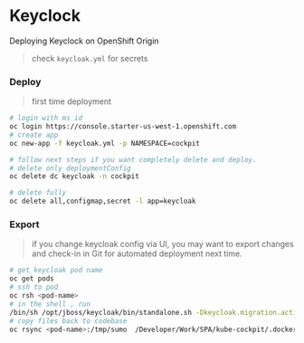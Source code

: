 Keyclock
========

Deploying Keyclock on OpenShift Origin
> check `keycloak.yml` for secrets

### Deploy
> first time deployment
```bash
# login with ms id
oc login https://console.starter-us-west-1.openshift.com
# create app
oc new-app -f keycloak.yml -p NAMESPACE=cockpit

# follow next steps if you want completely delete and deploy.
# delete only deploymentConfig
oc delete dc keycloak -n cockpit

# delete fully
oc delete all,configmap,secret -l app=keycloak
```


### Export 
> if you change keycloak config via UI, 
> you may want to export changes and check-in in Git for automated deployment next time.
```bash
# get keycloak pod name
oc get pods
# ssh to pod
oc rsh <pod-name>
# in the shell , run
/bin/sh /opt/jboss/keycloak/bin/standalone.sh -Dkeycloak.migration.action=export -Dkeycloak.migration.provider=dir  -Dkeycloak.migration.dir=/tmp/sumo
# copy files back to codebase
oc rsync <pod-name>:/tmp/sumo  /Developer/Work/SPA/kube-cockpit/.docker/keycloak
```
